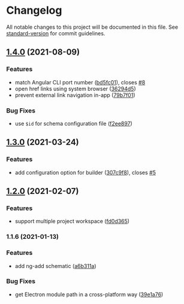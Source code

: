 # Changelog

All notable changes to this project will be documented in this file. See [standard-version](https://github.com/conventional-changelog/standard-version) for commit guidelines.

## [1.4.0](https://github.com/bampakoa/ngx-electronify/compare/1.3.0...1.4.0) (2021-08-09)


### Features

* match Angular CLI port number ([bd5fc01](https://github.com/bampakoa/ngx-electronify/commit/bd5fc01db75b998e35fe5419eb7e77be31bdebbb)), closes [#8](https://github.com/bampakoa/ngx-electronify/issues/8)
* open href links using system browser ([36294d5](https://github.com/bampakoa/ngx-electronify/commit/36294d5f9c7af2638fd87f933db266478592e208))
* prevent external link navigation in-app ([79b7f01](https://github.com/bampakoa/ngx-electronify/commit/79b7f0140053746993525a8df8cf67446968bdcd))


### Bug Fixes

* use `$id` for schema configuration file ([f2ee897](https://github.com/bampakoa/ngx-electronify/commit/f2ee8975e3b57f9808efdd77c0a1ef82e76fcca2))

## [1.3.0](https://github.com/bampakoa/ngx-electronify/compare/1.2.0...1.3.0) (2021-03-24)


### Features

* add configuration option for builder ([307c9f8](https://github.com/bampakoa/ngx-electronify/commit/307c9f8951030bd260dc7ede0da9f732815791fa)), closes [#5](https://github.com/bampakoa/ngx-electronify/issues/5)

## [1.2.0](https://github.com/bampakoa/ngx-electronify/compare/1.1.6...1.2.0) (2021-02-07)


### Features

* support multiple project workspace ([fd0d365](https://github.com/bampakoa/ngx-electronify/commit/fd0d36542fbb7f5e22857b13f8be2b60a53e0a25))

### 1.1.6 (2021-01-13)


### Features

* add ng-add schematic ([a6b311a](https://github.com/bampakoa/ngx-electronify/commit/a6b311ab2f0d7f8db8e3a7f77027b0b0dc1bb7e0))

### Bug Fixes

* get Electron module path in a cross-platform way ([39e1a76](https://github.com/bampakoa/ngx-electronify/commit/39e1a76ffe3d5a3c1b8ccec84e2df739ea18ca03))